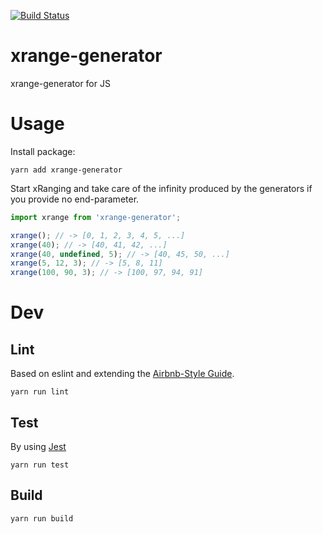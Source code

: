[![Build Status](https://travis-ci.org/janjaali/xrange-generator.svg?branch=master)](https://travis-ci.org/janjaali/xrange-generator)

# xrange-generator
xrange-generator for JS

# Usage
Install package:

```
yarn add xrange-generator
```

Start xRanging and take care of the infinity produced by the generators if you provide no end-parameter.

```javascript
import xrange from 'xrange-generator';

xrange(); // -> [0, 1, 2, 3, 4, 5, ...]
xrange(40); // -> [40, 41, 42, ...]
xrange(40, undefined, 5); // -> [40, 45, 50, ...] 
xrange(5, 12, 3); // -> [5, 8, 11] 
xrange(100, 90, 3); // -> [100, 97, 94, 91] 
```

# Dev

## Lint
Based on eslint and extending the [Airbnb-Style Guide](https://github.com/airbnb/javascript). 

```
yarn run lint
```

## Test
By using [Jest](https://facebook.github.io/jest/)
    
```
yarn run test
```

## Build

```
yarn run build
```